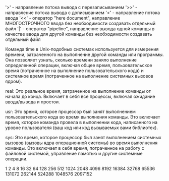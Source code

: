 '>' - направление потока вывода с перезаписыванием
'>>' - направление потока вывода с дописыванием
'<' - направление потока ввода
'<<' - оператор "here document", направление МНОГОСТРОЧНОГО ввода без необходимости создавать отдельный файл
'|' - оператор "pipeline", направление вывода одной команды в качестве ввода для другой команды без необходимости создавать отдельный файл

Команда time в Unix-подобных системах используется для измерения времени, затраченного на выполнение другой команды или программы.
Она позволяет узнать, сколько времени заняло выполнение определенной операции,
включая общее время,
пользовательское время (потраченное на выполнение пользовательского кода)
и системное время (потраченное на выполнение системных вызовов ядром).

real: Это реальное время, затраченное на выполнение команды от начала до конца.
Включает в себя все процессы, включая ожидание ввода/вывода и простои.

usr: Это время, которое процессор был занят выполнением пользовательского кода во время выполнения команды.
Это включает время, которое команда провела в выполнении кода,
написанного на уровне пользователя (ваш код или код вызываемых вами библиотек).

sys: Это время, которое процессор был занят выполнением системных вызовов (вызовы ядра операционной системы) во время выполнения команды.
Это включает в себя время, потраченное на работу с файловой системой, управление памятью и другие системные операции.

1 2 4 8 16 32 64 128 256 512 1024 2048 4096 8192 16384 32768 65536 131072 262144 524288 1048576 2097152
